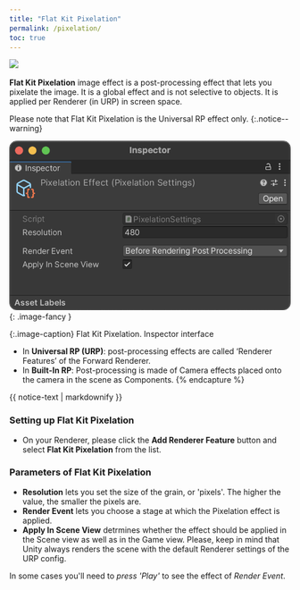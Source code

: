 ```yaml
---
title: "Flat Kit Pixelation"
permalink: /pixelation/
toc: true
---
```


![](/FlatKit_Manual_Images/flat-kit-pixelation-1.png)

**Flat Kit Pixelation** image effect is a post-processing effect that lets you pixelate the image. It is a global effect and is not selective to objects. It is applied per Renderer (in URP) in screen space.

Please note that Flat Kit Pixelation is the Universal RP effect only.
{:.notice--warning}

![Flat Kit Pixelation. Inspector interface](/FlatKit_Manual_Images/pixelation-image-effect-interface.png){: .image-fancy }

{:.image-caption}
Flat Kit Pixelation. Inspector interface

* In **Universal RP (URP)**: post-processing effects are called ‘Renderer Features’ of the Forward Renderer.
* In **Built-In RP**: Post-processing is made of Camera effects placed onto the camera in the scene as Components.
{% endcapture %}

<div class="notice--info">
  {{ notice-text | markdownify }}
</div>

### Setting up Flat Kit Pixelation

* On your Renderer, please click the **Add Renderer Feature** button and select **Flat Kit Pixelation** from the list.

### Parameters of Flat Kit Pixelation

* **Resolution** lets you set the size of the grain, or 'pixels'. The higher the value, the smaller the pixels are.
* **Render Event** lets you choose a stage at which the Pixelation effect is applied.
* **Apply In Scene View** detrmines whether the effect should be applied in the Scene view as well as in the Game view. Please, keep in mind that Unity always renders the scene with the default Renderer settings of the URP config.

In some cases you'll need to *press 'Play'* to see the effect of *Render Event*.

